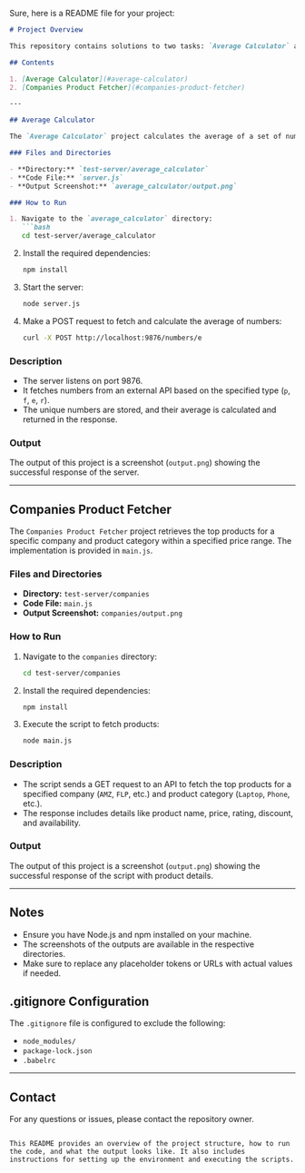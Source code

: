 Sure, here is a README file for your project:

```markdown
# Project Overview

This repository contains solutions to two tasks: `Average Calculator` and `Companies Product Fetcher`. Both solutions are organized into their respective directories with associated code and output screenshots.

## Contents

1. [Average Calculator](#average-calculator)
2. [Companies Product Fetcher](#companies-product-fetcher)

---

## Average Calculator

The `Average Calculator` project calculates the average of a set of numbers fetched from an API. The implementation is provided in `server.js`.

### Files and Directories

- **Directory:** `test-server/average_calculator`
- **Code File:** `server.js`
- **Output Screenshot:** `average_calculator/output.png`

### How to Run

1. Navigate to the `average_calculator` directory:
   ```bash
   cd test-server/average_calculator
   ```

2. Install the required dependencies:
   ```bash
   npm install
   ```

3. Start the server:
   ```bash
   node server.js
   ```

4. Make a POST request to fetch and calculate the average of numbers:
   ```bash
   curl -X POST http://localhost:9876/numbers/e
   ```

### Description

- The server listens on port 9876.
- It fetches numbers from an external API based on the specified type (`p`, `f`, `e`, `r`).
- The unique numbers are stored, and their average is calculated and returned in the response.

### Output

The output of this project is a screenshot (`output.png`) showing the successful response of the server.

---

## Companies Product Fetcher

The `Companies Product Fetcher` project retrieves the top products for a specific company and product category within a specified price range. The implementation is provided in `main.js`.

### Files and Directories

- **Directory:** `test-server/companies`
- **Code File:** `main.js`
- **Output Screenshot:** `companies/output.png`

### How to Run

1. Navigate to the `companies` directory:
   ```bash
   cd test-server/companies
   ```

2. Install the required dependencies:
   ```bash
   npm install
   ```

3. Execute the script to fetch products:
   ```bash
   node main.js
   ```

### Description

- The script sends a GET request to an API to fetch the top products for a specified company (`AMZ`, `FLP`, etc.) and product category (`Laptop`, `Phone`, etc.).
- The response includes details like product name, price, rating, discount, and availability.

### Output

The output of this project is a screenshot (`output.png`) showing the successful response of the script with product details.

---

## Notes

- Ensure you have Node.js and npm installed on your machine.
- The screenshots of the outputs are available in the respective directories.
- Make sure to replace any placeholder tokens or URLs with actual values if needed.

## .gitignore Configuration

The `.gitignore` file is configured to exclude the following:

- `node_modules/`
- `package-lock.json`
- `.babelrc`

---

## Contact

For any questions or issues, please contact the repository owner.

```

This README provides an overview of the project structure, how to run the code, and what the output looks like. It also includes instructions for setting up the environment and executing the scripts.
